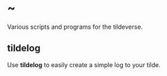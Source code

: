 ~
=

Various scripts and programs for the tildeverse.

## tildelog
Use **tildelog** to easily create a simple log to your tilde.

